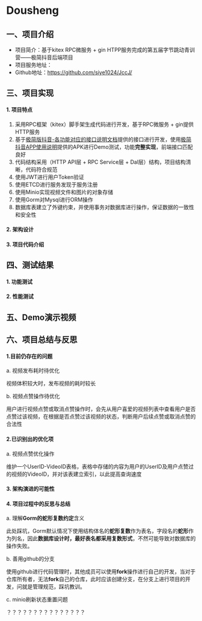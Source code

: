 # Dousheng
## 一、项目介绍
- 项目简介：基于kitex RPC微服务 + gin HTPP服务完成的第五届字节跳动青训营——极简抖音后端项目
- 项目服务地址：
- Github地址：https://github.com/siye1024/JccJ/

## 三、项目实现
#### 1. 项目特点
1. 采用RPC框架（kitex）脚手架生成代码进行开发，基于RPC微服务 + gin提供HTTP服务
2. 基于[极简版抖音-各功能对应的接口说明文档](https://www.apifox.cn/apidoc/shared-09d88f32-0b6c-4157-9d07-a36d32d7a75c)提供的接口进行开发，使用[极简抖音APP使用说明](https://bytedance.feishu.cn/docs/doccnM9KkBAdyDhg8qaeGlIz7S7)提供的APK进行Demo测试，功能**完整实现**，前端接口匹配良好
3. 代码结构采用（HTTP API层 + RPC Service层 + Dal层）结构，项目结构清晰，代码符合规范
4. 使用JWT进行用户Token验证
5. 使用ETCD进行服务发现于服务注册
6. 使用Minio实现视频文件和图片的对象存储
7. 使用Gorm对Mysql进行ORM操作
8. 数据库表建立了外键约束，并使用事务对数据库进行操作，保证数据的一致性和安全性

#### 2. 架构设计

#### 3. 项目代码介绍


## 四、测试结果
#### 1. 功能测试

#### 2. 性能测试

## 五、Demo演示视频

## 六、项目总结与反思
#### 1.目前仍存在的问题
a. 视频发布耗时待优化
  
  视频体积较大时，发布视频的耗时较长

b. 视频点赞操作待优化
  
  用户进行视频点赞或取消点赞操作时，会先从用户喜爱的视频列表中查看用户是否点赞过该视频，在根据是否点赞过该视频的状态，判断用户后续点赞或取消点赞的合法性

#### 2.已识别出的优化项
a. 视频点赞优化操作
  
  维护一个UserID-VideoID表格，表格中存储的内容为用户的UserID及用户点赞过的视频的VideoID，并对该表建立索引，以此提高查询速度

#### 3. 架构演进的可能性

#### 4. 项目过程中的反思与总结
a. 理解**Gorm的蛇形复数约定**含义
  
  此处踩坑，Gorm默认情况下使用结构体名的**蛇形复数**作为表名，字段名的**蛇形**作为列名，因此**数据库设计时，最好表名都采用复数形式**，不然可能导致对数据库的操作失败。

b. 善用github的分支
  
  使用github进行代码管理时，其他成员可以使用**fork**操作进行自己的开发，当对于仓库所有者，无法**fork**自己的仓库，此时应该创建分支，在分支上进行项目的开发，问就是管理规范，踩坑教训。
  
c. minio刷新状态重置问题
  
  ？？？？？？？？？？？？？？？
